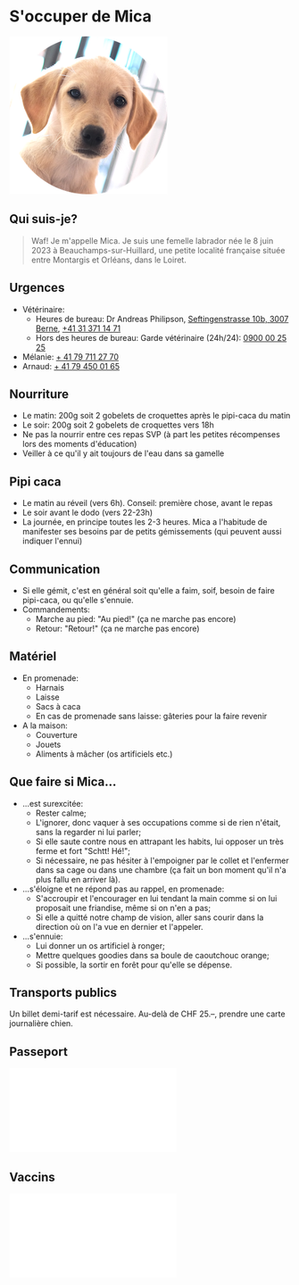# S'occuper de Mica

![](portrait_lq.png)

## Qui suis-je?

>Waf! Je m'appelle Mica. Je suis une femelle labrador née le 8 juin 2023 à Beauchamps-sur-Huillard, une petite localité française située entre Montargis et Orléans, dans le Loiret.

## Urgences

- Vétérinaire:
	- Heures de bureau: Dr Andreas Philipson, [Seftingenstrasse 10b, 3007 Berne](https://maps.app.goo.gl/TDBxXWu45rcgNeNEA), [+41 31 371 14 71](tel:+41313711471)
	- Hors des heures de bureau: Garde vétérinaire (24h/24):  [0900 00 25 25](tel:0900002525 ) 
- Mélanie: [+ 41 79 711 27 70](tel:+41797112770)
- Arnaud: [+ 41 79 450 01 65](tel:+41794500165)

## Nourriture

- Le matin: 200g soit 2 gobelets de croquettes après le pipi-caca du matin
- Le soir: 200g soit 2 gobelets de croquettes vers 18h
- Ne pas la nourrir entre ces repas SVP (à part les petites récompenses lors des moments d'éducation)
- Veiller à ce qu'il y ait toujours de l'eau dans sa gamelle

## Pipi caca

- Le matin au réveil (vers 6h). Conseil: première chose, avant le repas
- Le soir avant le dodo (vers 22-23h)
- La journée, en principe toutes les 2-3 heures. Mica a l'habitude de manifester ses besoins par de petits gémissements (qui peuvent aussi indiquer l'ennui)

## Communication

- Si elle gémit, c'est en général soit qu'elle a faim, soif, besoin de faire pipi-caca, ou qu'elle s'ennuie.
- Commandements:
	- Marche au pied: "Au pied!" (ça ne marche pas encore)
	- Retour: "Retour!" (ça ne marche pas encore)

## Matériel

- En promenade:
	- Harnais
	- Laisse
	- Sacs à caca
	- En cas de promenade sans laisse: gâteries pour la faire revenir
- A la maison:
	- Couverture
	- Jouets
	- Aliments à mâcher (os artificiels etc.)

## Que faire si Mica...

- ...est surexcitée:
	- Rester calme;
	- L'ignorer, donc vaquer à ses occupations comme si de rien n'était, sans la regarder ni lui parler;
	- Si elle saute contre nous en attrapant les habits, lui opposer un très ferme et fort "Schtt! Hé!";
	- Si nécessaire, ne pas hésiter à l'empoigner par le collet et l'enfermer dans sa cage ou dans une chambre (ça fait un bon moment qu'il n'a plus fallu en arriver là).
- ...s'éloigne et ne répond pas au rappel, en promenade:
	- S'accroupir et l'encourager en lui tendant la main comme si on lui proposait une friandise, même si on n'en a pas;
	- Si elle a quitté notre champ de vision, aller sans courir dans la direction où on l'a vue en dernier et l'appeler.
- ...s'ennuie:
	- Lui donner un os artificiel à ronger;
	- Mettre quelques goodies dans sa boule de caoutchouc orange;
	- Si possible, la sortir en forêt pour qu'elle se dépense.

## Transports publics

Un billet demi-tarif est nécessaire. Au-delà de CHF 25.–, prendre une carte journalière chien.

## Passeport

![](2023-10-22_passeport.pdf)

## Vaccins

![](2023-10-22_vaccins.pdf)


